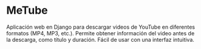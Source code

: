 # MeTube
Aplicación web en Django para descargar videos de YouTube en diferentes formatos (MP4, MP3, etc.). Permite obtener información del video antes de la descarga, como título y duración. Fácil de usar con una interfaz intuitiva. 
